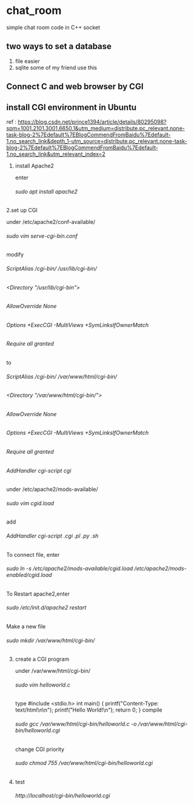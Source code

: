 # chat_room
simple chat room code in C++ socket

## two ways to set a database
1. file
  easier
2. sqlite
  some of my friend use this
  
## Connect C and web browser by CGI 
## install CGI environment in Ubuntu
ref : https://blog.csdn.net/prince1394/article/details/80295098?spm=1001.2101.3001.6650.1&utm_medium=distribute.pc_relevant.none-task-blog-2%7Edefault%7EBlogCommendFromBaidu%7Edefault-1.no_search_link&depth_1-utm_source=distribute.pc_relevant.none-task-blog-2%7Edefault%7EBlogCommendFromBaidu%7Edefault-1.no_search_link&utm_relevant_index=2

1. install Apache2

   enter 
   ###### sudo apt install apache2
 
 2.set up CGI

   under /etc/apache2/conf-available/
  
   ###### sudo vim serve-cgi-bin.conf
  
   modify
  
   ###### ScriptAlias /cgi-bin/ /usr/lib/cgi-bin/
   ###### <Directory "/usr/lib/cgi-bin">
   ######  AllowOverride None
   ###### Options +ExecCGI -MultiViews +SymLinksIfOwnerMatch
   ###### Require all granted
   ###### </Directory>
  
   to 
  
   ###### ScriptAlias /cgi-bin/ /var/www/html/cgi-bin/
   ###### <Directory "/var/www/html/cgi-bin/">
   ######  AllowOverride None
   ###### Options +ExecCGI -MultiViews +SymLinksIfOwnerMatch
   ###### Require all granted
   ###### AddHandler cgi-script cgi
   ###### </Directory>

   under /etc/apache2/mods-available/
  
   ###### sudo vim cgid.load
  
   add 
  
   ###### AddHandler cgi-script .cgi .pl .py .sh
  
   To connect file, enter
  
   ###### sudo ln -s /etc/apache2/mods-available/cgid.load /etc/apache2/mods-enabled/cgid.load
  
   To Restart apache2,enter
 
   ###### sudo /etc/init.d/apache2 restart
 
   Make a new file
 
   ###### sudo mkdir /var/www/html/cgi-bin/
  
3. create a CGI program

   under    /var/www/html/cgi-bin/ 
   
   ###### sudo vim helloworld.c
   
   type 
   #include <stdio.h>
   int main()
    {
        printf("Content-Type: text/html\n\n");
        printf("Hello World!\n");
        return 0;
    }
    compile 
    ###### sudo gcc /var/www/html/cgi-bin/helloworld.c -o /var/www/html/cgi-bin/helloworld.cgi
    change CGI priority
    ###### sudo chmod 755 /var/www/html/cgi-bin/helloworld.cgi
    
 4. test
    ###### http://localhost/cgi-bin/helloworld.cgi
